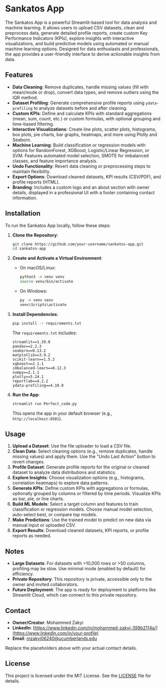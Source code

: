 # Sankatos App

The Sankatos App is a powerful Streamlit-based tool for data analysis and machine learning. It allows users to upload CSV datasets, clean and preprocess data, generate detailed profile reports, create custom Key Performance Indicators (KPIs), explore insights with interactive visualizations, and build predictive models using automated or manual machine learning options. Designed for data enthusiasts and professionals, the app provides a user-friendly interface to derive actionable insights from data.

## Features

- **Data Cleaning**: Remove duplicates, handle missing values (fill with mean/mode or drop), convert data types, and remove outliers using the IQR method.
- **Dataset Profiling**: Generate comprehensive profile reports using `ydata-profiling` to analyze datasets before and after cleaning.
- **Custom KPIs**: Define and calculate KPIs with standard aggregations (mean, sum, count, etc.) or custom formulas, with optional grouping and time-based filtering.
- **Interactive Visualizations**: Create line plots, scatter plots, histograms, box plots, pie charts, bar graphs, heatmaps, and more using Plotly and Seaborn.
- **Machine Learning**: Build classification or regression models with options for RandomForest, XGBoost, Logistic/Linear Regression, or SVM. Features automated model selection, SMOTE for imbalanced classes, and feature importance analysis.
- **Undo Functionality**: Revert data cleaning or preprocessing steps to maintain flexibility.
- **Export Options**: Download cleaned datasets, KPI results (CSV/PDF), and profile reports (HTML).
- **Branding**: Includes a custom logo and an about section with owner details, displayed in a professional UI with a footer containing contact information.

## Installation

To run the Sankatos App locally, follow these steps:

1. **Clone the Repository**:
   ```bash
   git clone https://github.com/your-username/sankatos-app.git
   cd sankatos-app
   ```

2. **Create and Activate a Virtual Environment**:
   - On macOS/Linux:
     ```bash
     python3 -m venv venv
     source venv/bin/activate
     ```
   - On Windows:
     ```bash
     py -m venv venv
     venv\Scripts\activate
     ```

3. **Install Dependencies**:
   ```bash
   pip install -r requirements.txt
   ```
   The `requirements.txt` includes:
   ```
   streamlit==1.39.0
   pandas==2.2.3
   seaborn==0.13.2
   matplotlib==3.9.2
   scikit-learn==1.5.2
   xgboost==2.1.1
   imbalanced-learn==0.12.3
   numpy==2.1.1
   plotly==5.24.1
   reportlab==4.2.2
   ydata-profiling==4.10.0
   ```

4. **Run the App**:
   ```bash
   streamlit run Perfect_code.py
   ```
   This opens the app in your default browser (e.g., `http://localhost:8501`).

## Usage

1. **Upload a Dataset**: Use the file uploader to load a CSV file.
2. **Clean Data**: Select cleaning options (e.g., remove duplicates, handle missing values) and apply them. Use the "Undo Last Action" button to revert changes.
3. **Profile Dataset**: Generate profile reports for the original or cleaned dataset to analyze data distributions and statistics.
4. **Explore Insights**: Choose visualization options (e.g., histograms, correlation heatmaps) to explore data patterns.
5. **Generate KPIs**: Define custom KPIs with aggregations or formulas, optionally grouped by columns or filtered by time periods. Visualize KPIs as bar, pie, or line charts.
6. **Build ML Models**: Select a target column and features to train classification or regression models. Choose manual model selection, auto-select best, or compare top models.
7. **Make Predictions**: Use the trained model to predict on new data via manual input or uploaded CSV.
8. **Export Results**: Download cleaned datasets, KPI reports, or profile reports as needed.

## Notes

- **Large Datasets**: For datasets with >10,000 rows or >50 columns, profiling may be slow. Use minimal mode (enabled by default) for efficiency.
- **Private Repository**: This repository is private, accessible only to the owner and invited collaborators.
- **Future Deployment**: The app is ready for deployment to platforms like Streamlit Cloud, which can connect to this private repository.

## Contact

- **Owner/Creator**: Mohammed Zakyi
- **LinkedIn**: [https://www.linkedin.com/in/mohammed-zakyi-399b2114a/](https://www.linkedin.com/in/your-profile)
- **Email**: [mzakyi06240@ucumberlands.edu](mailto:your.email@example.com)

Replace the placeholders above with your actual contact details.

## License

This project is licensed under the MIT License. See the [LICENSE](LICENSE) file for details.
